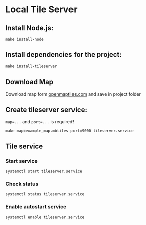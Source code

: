 # Local Tile Server 

## Install Node.js:

`make install-node`

## Install dependencies for the project:

`make install-tileserver`

## Download Map

Download map form [openmaptiles.com](https://openmaptiles.com/downloads/planet/) and save in project folder

## Create tileserver service:

`map=...` and `port=...` is required!

`make map=example_map.mbtiles port=9000 tileserver.service`

## Tile service

### Start service

`systemctl start tileserver.service`

### Check status

`systemctl status tileserver.service`

### Enable autostart service

`systemctl enable tileserver.service`